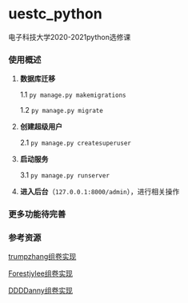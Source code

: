 # uestc_python

电子科技大学2020-2021python选修课



### 使用概述

1. **数据库迁移**

   1.1 `py manage.py makemigrations`

   1.2 `py manage.py migrate`

2. **创建超级用户**

   2.1 `py manage.py createsuperuser`

3. **启动服务**

   3.1 `py manage.py runserver`

4. **进入后台**（`127.0.0.1:8000/admin`），进行相关操作



### 更多功能待完善



### 参考资源

[trumpzhang组卷实现](https://github.com/trumpzhang/examOnline)

[Forestjylee组卷实现](https://github.com/Forestjylee/ExamOnline)

[DDDDanny组卷实现](https://github.com/DDDDanny/examonline)
